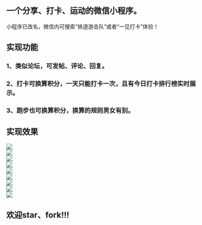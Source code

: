 
## 一个分享、打卡、运动的微信小程序。   
小程序已改名，微信内可搜索“铁道游击队”或者“一见打卡”体验！
## 实现功能    
### 1、类似论坛，可发帖、评论、回复。    
### 2、打卡可换算积分，一天只能打卡一次，且有今日打卡排行榜实时展示。   
### 3、跑步也可换算积分，换算的规则男女有别。   
## 实现效果     
![](https://i.imgur.com/HROakCa.jpg)     
![](https://i.imgur.com/JtbINuy.jpg)     
![](https://i.imgur.com/huWnNXu.jpg)     
![](https://i.imgur.com/hvKAPCi.jpg)     
![](https://i.imgur.com/xcUyMnX.jpg)     
![](https://i.imgur.com/A2ppD0v.jpg)     
![](https://i.imgur.com/TYXFybN.jpg)     
![](https://i.imgur.com/NNazajL.jpg)     
![](https://i.imgur.com/qlOLDji.jpg)      
## 欢迎star、fork!!!
